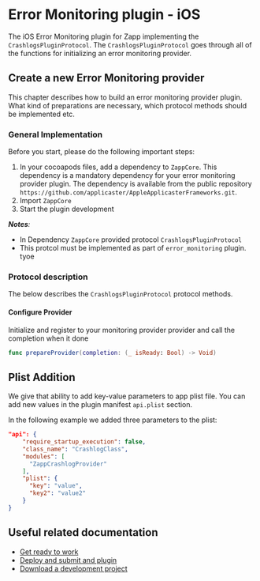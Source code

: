 
# Error Monitoring plugin - iOS

The iOS Error Monitoring plugin for Zapp implementing the `CrashlogsPluginProtocol`.
The `CrashlogsPluginProtocol` goes through all of the functions for initializing an error monitoring provider.

## Create a new Error Monitoring provider

This chapter describes how to build an error monitoring provider plugin. What kind of preparations are necessary, which protocol methods should be implemented etc.

### General Implementation

Before you start, please do the following important steps:

1. In your cocoapods files, add a dependency to `ZappCore`. This dependency is a mandatory dependency for your error monitoring provider plugin. The dependency is available from the public repository  `https://github.com/applicaster/AppleApplicasterFrameworks.git`.
2. Import `ZappCore`
3. Start the plugin development

*__Notes__:*

* In Dependency `ZappCore` provided protocol `CrashlogsPluginProtocol`
* This protcol must be implemented as part of `error_monitoring` plugin. tyoe


### Protocol description

The below describes the `CrashlogsPluginProtocol` protocol methods.

#### Configure Provider

Initialize and register to your monitoring provider provider and call the completion when it done

```swift
func prepareProvider(completion: (_ isReady: Bool) -> Void)
```

## Plist Addition

We give that ability to add key-value parameters to app plist file. You can add new values in the plugin manifest `api.plist` section.

In the following example we added three parameters to the plist:

```json
"api": {
    "require_startup_execution": false,
    "class_name": "CrashlogClass",
    "modules": [
      "ZappCrashlogProvider"
    ],
    "plist": {
      "key": "value",
      "key2": "value2"
    }
}
```

## Useful related documentation

* [Get ready to work](/dev-env/intro.html)
* [Deploy and submit and plugin](/getting-started/deploy-and-submit.html)
* [Download a development project](/getting-started/download-development-project.html)
